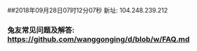 ##2018年09月28日07时12分07秒 新址: 104.248.239.212
### 兔友常见问题及解答: https://github.com/wanggonging/d/blob/w/FAQ.md
